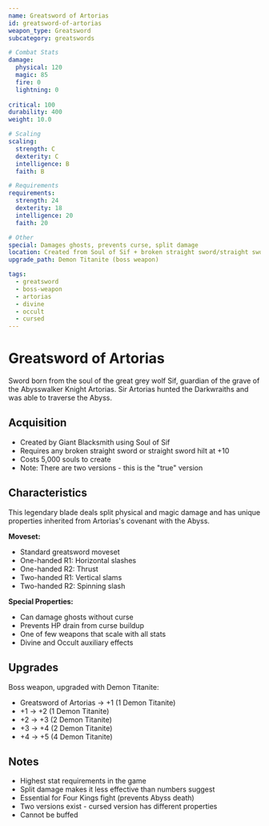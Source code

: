 ```yaml
---
name: Greatsword of Artorias
id: greatsword-of-artorias
weapon_type: Greatsword
subcategory: greatswords

# Combat Stats
damage:
  physical: 120
  magic: 85
  fire: 0
  lightning: 0
  
critical: 100
durability: 400
weight: 10.0

# Scaling
scaling:
  strength: C
  dexterity: C
  intelligence: B
  faith: B

# Requirements
requirements:
  strength: 24
  dexterity: 18
  intelligence: 20
  faith: 20

# Other
special: Damages ghosts, prevents curse, split damage
location: Created from Soul of Sif + broken straight sword/straight sword hilt
upgrade_path: Demon Titanite (boss weapon)

tags:
  - greatsword
  - boss-weapon
  - artorias
  - divine
  - occult
  - cursed
---
```


# Greatsword of Artorias

Sword born from the soul of the great grey wolf Sif, guardian of the grave of the Abysswalker Knight Artorias. Sir Artorias hunted the Darkwraiths and was able to traverse the Abyss.

## Acquisition
- Created by Giant Blacksmith using Soul of Sif
- Requires any broken straight sword or straight sword hilt at +10
- Costs 5,000 souls to create
- Note: There are two versions - this is the "true" version

## Characteristics
This legendary blade deals split physical and magic damage and has unique properties inherited from Artorias's covenant with the Abyss.

**Moveset:**
- Standard greatsword moveset
- One-handed R1: Horizontal slashes
- One-handed R2: Thrust
- Two-handed R1: Vertical slams
- Two-handed R2: Spinning slash

**Special Properties:**
- Can damage ghosts without curse
- Prevents HP drain from curse buildup
- One of few weapons that scale with all stats
- Divine and Occult auxiliary effects

## Upgrades
Boss weapon, upgraded with Demon Titanite:
- Greatsword of Artorias → +1 (1 Demon Titanite)
- +1 → +2 (1 Demon Titanite)
- +2 → +3 (2 Demon Titanite)
- +3 → +4 (2 Demon Titanite)
- +4 → +5 (4 Demon Titanite)

## Notes
- Highest stat requirements in the game
- Split damage makes it less effective than numbers suggest
- Essential for Four Kings fight (prevents Abyss death)
- Two versions exist - cursed version has different properties
- Cannot be buffed